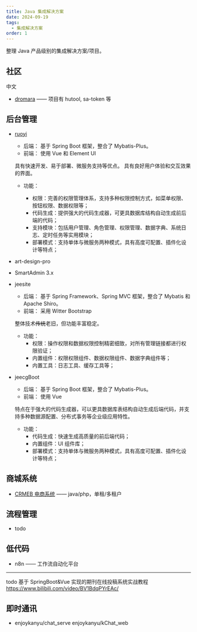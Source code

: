 ```yaml
---
title: Java 集成解决方案
date: 2024-09-19
tags:
  - 集成解决方案
order: 1
---
```


整理 Java 产品级别的集成解决方案/项目。

## 社区

中文

- [dromara](https://github.com/dromara) —— 项目有 hutool, sa-token 等

## 后台管理

- [ruoyi](./ruoyi/README.md)

  - 后端： 基于 Spring Boot 框架，整合了 Mybatis-Plus。
  - 前端： 使用 Vue 和 Element UI

  具有快速开发、易于部署、微服务支持等优点。
  具有良好用户体验和交互效果的界面。

  - 功能：

    - 权限：完善的权限管理体系，支持多种权限控制方式，如菜单权限、按钮权限、数据权限等；
    - 代码生成：提供强大的代码生成器，可更具数据库结构自动生成前后端的代码；
    - 支持模块：包括用户管理、角色管理、权限管理、数据字典、系统日志、定时任务等实用模块；
    - 部署模式：支持单体与微服务两种模式，具有高度可配置、插件化设计等特点；

- art-design-pro
- SmartAdmin 3.x

- jeesite

  - 后端： 基于 Spring Framework、Spring MVC 框架，整合了 Mybatis 和 Apache Shiro。
  - 前端： 采用 Witter Bootstrap

  整体技术~~传统~~老旧，但功能丰富稳定。

  - 功能：
    - 权限：操作权限和数据权限控制精密细致，对所有管理链接都进行权限验证；
    - 内置组件：权限权限组件、数据权限组件、数据字典组件等；
    - 内置工具：日志工具、缓存工具等；

- jeecgBoot

  - 后端： 基于 Spring Boot 框架，整合了 Mybatis-Plus。
  - 前端： 使用 Vue

  特点在于强大的代码生成器，可以更具数据库表结构自动生成后端代码，并支持多种数据源配置、分布式事务等企业级应用特性。

  - 功能：
    - 代码生成：快速生成高质量的前后端代码；
    - 内置组件：UI 组件库；
    - 部署模式：支持单体与微服务两种模式，具有高度可配置、插件化设计等特点；

## 商城系统

- [CRMEB 电商系统](./CRMEB/README.md) —— java/php，单租/多租户

## 流程管理

- todo

## 低代码

- n8n —— 工作流自动化平台

---

todo 基于 SpringBoot&Vue 实现的期刊在线投稿系统实战教程
https://www.bilibili.com/video/BV1BdqPYrEAc/

## 即时通讯

+ enjoykanyu/chat_serve
  enjoykanyu/kChat_web
